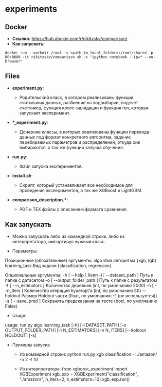 # experiments

## Docker

* __Ссылка:__ https://hub.docker.com/r/nikitxskv/comparison/
* __Как запускать__:

```
docker run --workdir /root -v <path_to_local_folder>:/root/shared -p 80:8888 -it nikitxskv/comparison sh -c "ipython notebook --ip=* --no-browser"
```

## Files

* __experiment.py__:
    * Родительский класс, в котором реализованы функции считывания данных, разбиение на подвыборки, подсчет счетчиков, функция кросс-валидации и функция run, которая запускает эксперимент.

* __\*\_experiment.py__:
    * Дочерние классы, в которых реализованы функции перевода данных под формат конкретного алгоритма, задание перебираемых параметров и распределений, откуда они выбираются, а так же функции запуска обучения.

* __run.py__:
    * Файл запуска экспериментов.

* __install.sh__:
    * Скрипт, который устанавливает все необходимое для проведения экспериментов, а так же XGBoost и LightGBM.

* __comparison_description.\*__:
    * PDF и TEX файлы с описанием формата сравнения.

## Как запускать

* Можно запускать либо из командной строки, либо из интерпретатора, импортируя нужный класс.

* Параметры:

Позиционные (обязательные) аргументы:
  algo                                  Имя алгоритма {xgb, lgb}
  learning_task                         Вид задачи {classification, regression}

Опциональные аргументы:
  -h [ --help ]                         Хелп
  -i [ --dataset_path ]                 Путь к папке с датасетом
  -o [ --output_folder_path ]           Путь к папке с результатом
  -t [ --n_estimators ]                 Количество деревьев (int, по умолчанию 2000)
  -n [ --n_iters ]                      Количество итераций hyperopt'a (int, по умолчанию 50)
  --holdout                             Размер Holdout части (float, по умолчанию -1 (не используется))
  -s [ --save_pred ]                    Сохранять предсказания на тесте (bool, по умолчанию False)


* Usage:

usage: run.py algo learning_task [-h] [-i DATASET_PATH] [-o OUTPUT_FOLDER_PATH] [-t N_ESTIMATORS]
          [-n N_ITERS] [--holdout HOLDOUT] [-s]


* Примеры запуска
    * Из командной строки:
    python run.py xgb classification -i ./amazon/ -n 2 -t 10

    * Из интерпретатора:
    from xgboost_experiment import XGBExperiment
    xgb_exp = XGBExperiment("classification", "./amazon/", n_iters=2, n_estimators=10)
    xgb_exp.run()

